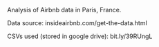 Analysis of Airbnb data in Paris, France.

Data source: insideairbnb.com/get-the-data.html

CSVs used (stored in google drive): bit.ly/39RUngL
